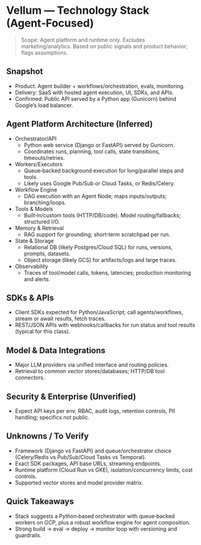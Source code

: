 # Vellum — Technology Stack (Agent‑Focused)

> Scope: Agent platform and runtime only. Excludes marketing/analytics. Based on public signals and product behavior; flags assumptions.

## Snapshot
- Product: Agent builder + workflows/orchestration, evals, monitoring.
- Delivery: SaaS with hosted agent execution, UI, SDKs, and APIs.
- Confirmed: Public API served by a Python app (Gunicorn) behind Google’s load balancer.

## Agent Platform Architecture (Inferred)
- Orchestrator/API
  - Python web service (Django or FastAPI) served by Gunicorn.
  - Coordinates runs, planning, tool calls, state transitions, timeouts/retries.
- Workers/Executors
  - Queue‑backed background execution for long/parallel steps and tools.
  - Likely uses Google Pub/Sub or Cloud Tasks, or Redis/Celery.
- Workflow Engine
  - DAG execution with an Agent Node; maps inputs/outputs; branching/loops.
- Tools & Models
  - Built‑in/custom tools (HTTP/DB/code). Model routing/fallbacks; structured I/O.
- Memory & Retrieval
  - RAG support for grounding; short‑term scratchpad per run.
- State & Storage
  - Relational DB (likely Postgres/Cloud SQL) for runs, versions, prompts, datasets.
  - Object storage (likely GCS) for artifacts/logs and large traces.
- Observability
  - Traces of tool/model calls, tokens, latencies; production monitoring and alerts.

## SDKs & APIs
- Client SDKs expected for Python/JavaScript; call agents/workflows, stream or await results, fetch traces.
- REST/JSON APIs with webhooks/callbacks for run status and tool results (typical for this class).

## Model & Data Integrations
- Major LLM providers via unified interface and routing policies.
- Retrieval to common vector stores/databases; HTTP/DB tool connectors.

## Security & Enterprise (Unverified)
- Expect API keys per env, RBAC, audit logs, retention controls, PII handling; specifics not public.

## Unknowns / To Verify
- Framework (Django vs FastAPI) and queue/orchestrator choice (Celery/Redis vs Pub/Sub/Cloud Tasks vs Temporal).
- Exact SDK packages, API base URLs, streaming endpoints.
- Runtime platform (Cloud Run vs GKE), isolation/concurrency limits, cost controls.
- Supported vector stores and model provider matrix.

## Quick Takeaways
- Stack suggests a Python‑based orchestrator with queue‑backed workers on GCP, plus a robust workflow engine for agent composition.
- Strong build → eval → deploy → monitor loop with versioning and guardrails.
